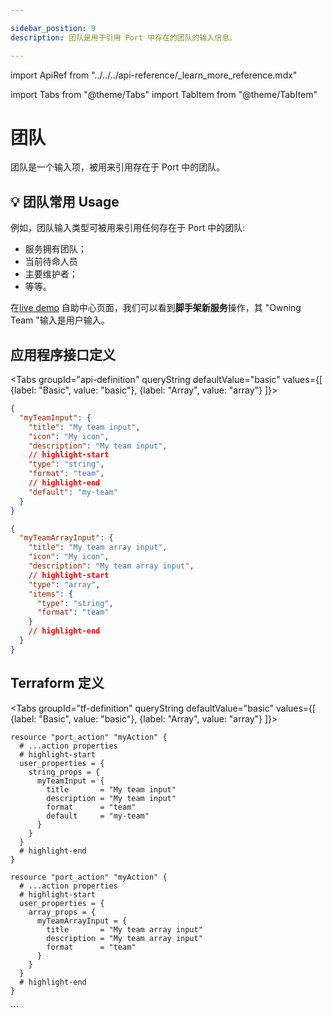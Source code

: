 ```yaml
---

sidebar_position: 9
description: 团队是用于引用 Port 中存在的团队的输入信息。

---
```


import ApiRef from "../../../api-reference/_learn_more_reference.mdx"

import Tabs from "@theme/Tabs"
import TabItem from "@theme/TabItem"

# 团队

团队是一个输入项，被用来引用存在于 Port 中的团队。

## 💡 团队常用 Usage

例如，团队输入类型可被用来引用任何存在于 Port 中的团队: 

* 服务拥有团队；
* 当前待命人员
* 主要维护者；
* 等等。

在[live demo](https://demo.getport.io/self-serve) 自助中心页面，我们可以看到**脚手架新服务**操作，其 "Owning Team "输入是用户输入。

## 应用程序接口定义

<Tabs groupId="api-definition" queryString defaultValue="basic" values={[
{label: "Basic", value: "basic"},
{label: "Array", value: "array"}
]}>

<TabItem value="basic">

```json showLineNumbers
{
  "myTeamInput": {
    "title": "My team input",
    "icon": "My icon",
    "description": "My team input",
    // highlight-start
    "type": "string",
    "format": "team",
    // highlight-end
    "default": "my-team"
  }
}
```

</TabItem>
<TabItem value="array">

```json showLineNumbers
{
  "myTeamArrayInput": {
    "title": "My team array input",
    "icon": "My icon",
    "description": "My team array input",
    // highlight-start
    "type": "array",
    "items": {
      "type": "string",
      "format": "team"
    }
    // highlight-end
  }
}
```

</TabItem>
</Tabs>

<ApiRef />

## Terraform 定义

<Tabs groupId="tf-definition" queryString defaultValue="basic" values={[
{label: "Basic", value: "basic"},
{label: "Array", value: "array"}
]}>

<TabItem value="basic">

```hcl showLineNumbers
resource "port_action" "myAction" {
  # ...action properties
  # highlight-start
  user_properties = {
    string_props = {
      myTeamInput = {
        title       = "My team input"
        description = "My team input"
        format      = "team"
        default     = "my-team"
      }
    }
  }
  # highlight-end
}
```

</TabItem>

<TabItem value="array">

```hcl showLineNumbers
resource "port_action" "myAction" {
  # ...action properties
  # highlight-start
  user_properties = {
    array_props = {
      myTeamArrayInput = {
        title       = "My team array input"
        description = "My team array input"
        format      = "team"
      }
    }
  }
  # highlight-end
}
```

</TabItem>

</Tabs>
```